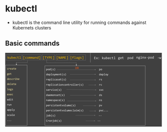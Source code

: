 # kubectl

* kubectl is the command line utility for running commands against Kubernets clusters

## Basic commands

![Screenshot](img/kubectl.png)
